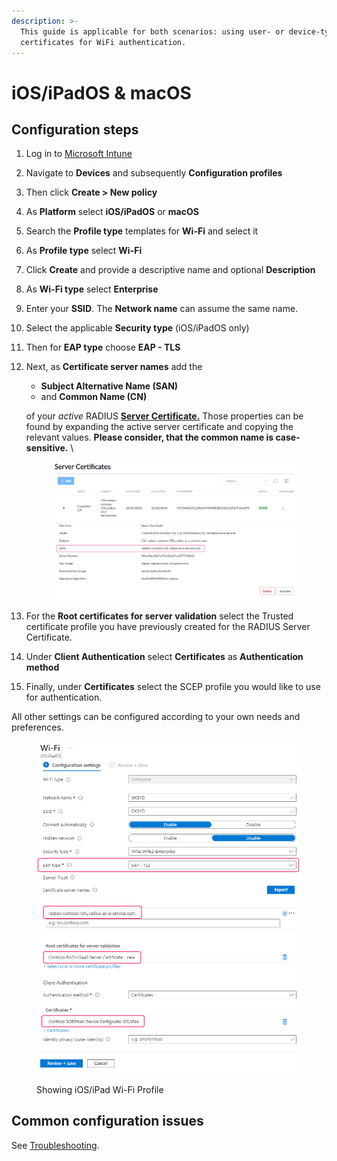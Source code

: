 ```yaml
---
description: >-
  This guide is applicable for both scenarios: using user- or device-type
  certificates for WiFi authentication.
---
```


# iOS/iPadOS & macOS

## Configuration steps

1. Log in to [Microsoft Intune](https://intune.microsoft.com/)
2. Navigate to **Devices** and subsequently **Configuration profiles**
3. Then click **Create > New policy**
4. As **Platform** select **iOS/iPadOS** or **macOS**
5. Search the **Profile type** templates for **Wi-Fi** and select it
6. As **Profile type** select **Wi-Fi**
7. Click **Create** and provide a descriptive name and optional **Description**
8. As **Wi-Fi type** select **Enterprise**
9. Enter your **SSID**. The **Network name** can assume the same name.
10. Select the applicable **Security type** (iOS/iPadOS only)
11. Then for **EAP type** choose **EAP - TLS**
12. Next, as **Certificate server names** add the&#x20;

    * **Subject Alternative Name (SAN)**
    * and **Common Name (CN)**&#x20;

    of your _active_ RADIUS [**Server Certificate.**](../../../admin-portal/settings/settings-server.md#server-certificates) Those properties can be found by expanding the active server certificate and copying the relevant values. **Please consider, that the common name is case-sensitive.** \


    <figure><img src="../../../../.gitbook/assets/2024-05-23_15h40_00.png" alt=""><figcaption></figcaption></figure>
13. For the **Root certificates for server validation** select the Trusted certificate profile you have previously created for the RADIUS Server Certificate.
14. Under **Client Authentication** select **Certificates** as **Authentication method**&#x20;
15. Finally, under **Certificates** select the SCEP profile you would like to use for authentication.

All other settings can be configured according to your own needs and preferences.

<figure><img src="../../../../.gitbook/assets/image (458).png" alt=""><figcaption><p>Showing iOS/iPad Wi-Fi Profile</p></figcaption></figure>

## Common configuration issues

See [Troubleshooting](../../../other/troubleshooting.md#intune-configuration-issues).
